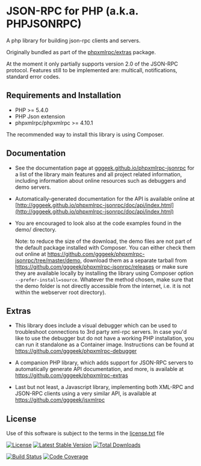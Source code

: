 JSON-RPC for PHP (a.k.a. PHPJSONRPC)
====================================

A php library for building json-rpc clients and servers.

Originally bundled as part of the [phpxmlrpc/extras](https://github.com/gggeek/phpxmlrpc-extras) package.

At the moment it only partially supports version 2.0 of the JSON-RPC protocol.
Features still to be implemented are: multicall, notifications, standard error codes.

Requirements and Installation
-----------------------------

* PHP >= 5.4.0
* PHP Json extension
* phpxmlrpc/phpxmlrpc >= 4.10.1

The recommended way to install this library is using Composer.

Documentation
-------------

* See the documentation page at [gggeek.github.io/phpxmlrpc-jsonrpc](https://gggeek.github.io/phpxmlrpc-jsonrpc)
  for a list of the library main features and all project related information, including information about online resources such as
  debuggers and demo servers.

* Automatically-generated documentation for the API is available online at [http://gggeek.github.io/phpxmlrpc-jsonrpc/doc/api/index.html](http://gggeek.github.io/phpxmlrpc-jsonrpc/doc/api/index.html)

* You are encouraged to look also at the code examples found in the demo/ directory.

  Note: to reduce the size of the download, the demo files are not part of the default package installed with Composer.
  You can either check them out online at https://github.com/gggeek/phpxmlrpc-jsonrpc/tree/master/demo, download them as a separate
  tarball from https://github.com/gggeek/phpxmlrpc-jsonrpc/releases or make sure they are available locally by installing the
  library using Composer option `--prefer-install=source`. Whatever the method chosen, make sure that the demo folder is
  not directly accessible from the internet, i.e. it is not within the webserver root directory).

Extras
------

* This library does include a visual debugger which can be used to troubleshoot connections to 3rd party xml-rpc servers.
  In case you'd like to use the debugger but do not have a working PHP installation, you can run it standalone as a
  Container image. Instructions can be found at https://github.com/gggeek/phpxmlrpc-debugger

* A companion PHP library, which adds support for JSON-RPC servers to automatically generate API documentation, and more,
  is available at https://github.com/gggeek/phpxmlrpc-extras

* Last but not least, a Javascript library, implementing both XML-RPC and JSON-RPC clients using a very similar API, is
  available at https://github.com/gggeek/jsxmlrpc

License
-------
Use of this software is subject to the terms in the [license.txt](license.txt) file

[![License](https://poser.pugx.org/phpxmlrpc/jsonrpc/license)](https://packagist.org/packages/phpxmlrpc/jsonrpc)
[![Latest Stable Version](https://poser.pugx.org/phpxmlrpc/jsonrpc/v/stable)](https://packagist.org/packages/phpxmlrpc/jsonrpc)
[![Total Downloads](https://poser.pugx.org/phpxmlrpc/jsonrpc/downloads)](https://packagist.org/packages/phpxmlrpc/jsonrpc)

[![Build Status](https://github.com/gggeek/phpxmlrpc-jsonrpc/actions/workflows/ci.yaml/badge.svg)](https://github.com/gggeek/phpxmlrpc-jsonrpc/actions/workflows/ci.yaml)
[![Code Coverage](https://codecov.io/gh/gggeek/phpxmlrpc-jsonrpc/branch/master/graph/badge.svg)](https://app.codecov.io/gh/gggeek/phpxmlrpc-jsonrpc)
